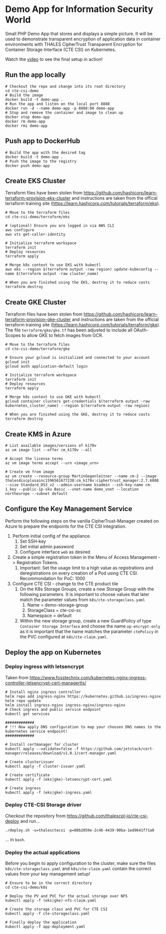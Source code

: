 # Demo App for Information Security World

Small PHP Demo App that stores and displays a simple picture. It will be used to demonstrate transparent encryption of application data in container environments with THALES CipherTrust Transparent Encryption for Container Storage Interface (CTE CSI) on Kubernetes.

Watch the [video](demo-video.mkv) to see the final setup in action!

## Run the app locally

```shell
# Checkout the repo and change into its root directory
cd cte-csi-demo
# Build the image
docker build -t demo-app .
# Run the app and listen on the local port 8888
docker run -d --name demo-app -p 8888:80 demo-app
# Stop and remove the container and image to clean up
docker stop demo-app
docker rm demo-app
docker rmi demo-app
```

## Push app to DockerHub

```shell
# Build the app with the desired tag
docker build -t demo-app .
# Push the image to the registry
docker push demo-app
```

## Create EKS Cluster

Terraform files have been stolen from <https://github.com/hashicorp/learn-terraform-provision-eks-cluster> and instructions are taken from the offical terraform training site (<https://learn.hashicorp.com/tutorials/terraform/eks>).

```shell
# Move to the terraform files
cd cte-csi-demo/terraform/eks

# (optional) Ensure you are logged in via AWS CLI
aws configure
aws sts get-caller-identity

# Initialize terraform workspace
terraform init
# Deploy resources
terraform apply

# Merge k8s context to use EKS with kubectl
aws eks --region $(terraform output -raw region) update-kubeconfig --name $(terraform output -raw cluster_name)

# When you are finished using the EKS, destroy it to reduce costs
terraform destroy
```

## Create GKE Cluster

Terraform files have been stolen from <https://github.com/hashicorp/learn-terraform-provision-gke-cluster> and instructions are taken from the official terraform training site (<https://learn.hashicorp.com/tutorials/terraform/gke>). The file `terraform/gke/gke.tf` has been adjusted to include all OAuth-Scopes to allow GKE to fetch images from GCR.

```shell
# Move to the terraform files
cd cte-csi-demo/terraform/gke

# Ensure your gcloud is initialized and connected to your account
gcloud init
gcloud auth application-default login

# Initialize terraform workspace
terraform init
# Deploy resources
terraform apply

# Merge k8s context to use GKE with kubectl
gcloud container clusters get-credentials $(terraform output -raw kubernetes_cluster_name) --region $(terraform output -raw region)

# When you are finished using the GKE, destroy it to reduce costs
terraform destroy
```

## Create KMS in Azure

```shell
# List available images/versions of k170v
az vm image list --offer cm_k170v --all

# Accept the license terms
az vm image terms accept --urn <image_urn>

# Create vm from image
az vm create --resource-group MartinGegenleitner --name cm-2 --image thalesdiscplusainc1596561677238:cm_k170v:ciphertrust_manager:2.7.6808 --size Standard_DS3_v2 --admin-username ksadmin --ssh-key-name cm-1_key --public-ip-sku Basic --vnet-name demo_vnet --location northeurope --subnet default
```

## Configure the Key Management Service

Perform the following steps on the vanilla CipherTrust-Manager created on Azure to prepare the endpoints for the CTE CSI integration.

1. Perform initial config of the appliance.
   1. Set SSH-key
   2. Set initial admin password
   3. Configure interface `web` as desired
2. Create a simple registration token in the Menu of Access Management -> Registration Tokens.
   1. Important: Set the usage limit to a high value as registrations and deregistrations on every creation of a Pod using CTE CSI. Recommondation for PoC: 1000
3. Configure CTE CSI - change to the CTE product tile
   1. On the K8s Storage Groups, create a new Storage Group with the following parameters. It is important to choose values that later match the parameter values from `k8s/cte-storageclass.yaml`
      1. Name = demo-storage-group
      2. StorageClass = cte-csi-sc
      3. Namespace = default
   2. Within the new storage group, create a new GuardPolicy of type `Container Storage Interface` and choose the name `op-encrypt-only` as it is important that the name matches the parameter `ctePolicy` in the PVC configured at `k8s/cte-claim.yaml`.

## Deploy the app on Kubernetes

### Deploy ingress with letsencrypt

Taken from <https://www.fosstechnix.com/kubernetes-nginx-ingress-controller-letsencrypt-cert-managertls/>

```shell
# Install nginx ingress controller
helm repo add ingress-nginx https://kubernetes.github.io/ingress-nginx
helm repo update
helm install ingress-nginx ingress-nginx/ingress-nginx
# Check ingress and public service endpoint
kubectl get services

#############
# !!! Now apply DNS configuration to map your choosen DNS names to the kubernetes service endpoint!
#############

# Install certmanager for cluster
kubectl apply --validate=false -f https://github.com/jetstack/cert-manager/releases/download/v1.0.1/cert-manager.yaml

# Create clusterissuer
kubectl apply -f cluster-issuer.yaml

# Create certificate
kubectl apply -f (eks|gke)-letsencrypt-cert.yaml

# Create ingress
kubectl apply -f (eks|gke)-ingress.yaml
```

### Deploy CTE-CSI Storage driver

Checkout the repository from <https://github.com/thalescpl-io/cte-csi-deploy> and run...

```shell
./deploy.sh -u=thalesctecsi -p=08b2059e-2c46-4439-90ba-1ed9641f71a0
```

... in `bash`.

### Deploy the actual applications

Before you begin to apply configuration to the cluster, make sure the files `k8s/cte-storageclass.yaml` and `k8s/cte-claim.yaml` contain the correct values from your key management setup!

```shell
# Ensure to be in the correct directory
cd cte-csi-demo/k8s

# Deploy the PV and PVC for the actual storage over NFS
kubectl apply -f (eks|gke)-nfs-claim.yaml

# Create the storage class and PVC for CTE CSI
kubectl apply -f cte-storageclass.yaml

# Finally deploy the application
kubectl apply -f app-deployment.yaml
```
